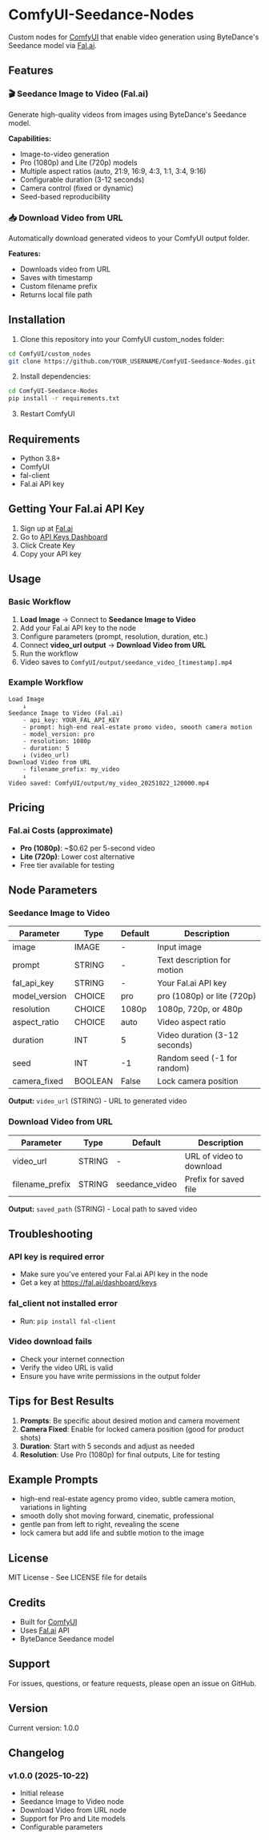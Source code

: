 # ComfyUI-Seedance-Nodes

Custom nodes for [ComfyUI](https://github.com/comfyanonymous/ComfyUI) that enable video generation using ByteDance's Seedance model via [Fal.ai](https://fal.ai/).

## Features

### 🎬 Seedance Image to Video (Fal.ai)
Generate high-quality videos from images using ByteDance's Seedance model.

**Capabilities:**
- Image-to-video generation
- Pro (1080p) and Lite (720p) models
- Multiple aspect ratios (auto, 21:9, 16:9, 4:3, 1:1, 3:4, 9:16)
- Configurable duration (3-12 seconds)
- Camera control (fixed or dynamic)
- Seed-based reproducibility

### 📥 Download Video from URL
Automatically download generated videos to your ComfyUI output folder.

**Features:**
- Downloads video from URL
- Saves with timestamp
- Custom filename prefix
- Returns local file path

## Installation

1. Clone this repository into your ComfyUI custom_nodes folder:
```bash
cd ComfyUI/custom_nodes
git clone https://github.com/YOUR_USERNAME/ComfyUI-Seedance-Nodes.git
```

2. Install dependencies:
```bash
cd ComfyUI-Seedance-Nodes
pip install -r requirements.txt
```

3. Restart ComfyUI

## Requirements

- Python 3.8+
- ComfyUI
- fal-client
- Fal.ai API key

## Getting Your Fal.ai API Key

1. Sign up at [Fal.ai](https://fal.ai/)
2. Go to [API Keys Dashboard](https://fal.ai/dashboard/keys)
3. Click Create Key
4. Copy your API key

## Usage

### Basic Workflow

1. **Load Image** → Connect to **Seedance Image to Video**
2. Add your Fal.ai API key to the node
3. Configure parameters (prompt, resolution, duration, etc.)
4. Connect **video_url output** → **Download Video from URL**
5. Run the workflow
6. Video saves to `ComfyUI/output/seedance_video_[timestamp].mp4`

### Example Workflow

```
Load Image 
    ↓
Seedance Image to Video (Fal.ai)
    - api_key: YOUR_FAL_API_KEY
    - prompt: high-end real-estate promo video, smooth camera motion
    - model_version: pro
    - resolution: 1080p
    - duration: 5
    ↓ (video_url)
Download Video from URL
    - filename_prefix: my_video
    ↓
Video saved: ComfyUI/output/my_video_20251022_120000.mp4
```

## Pricing

### Fal.ai Costs (approximate)
- **Pro (1080p)**: ~$0.62 per 5-second video
- **Lite (720p)**: Lower cost alternative
- Free tier available for testing

## Node Parameters

### Seedance Image to Video

| Parameter | Type | Default | Description |
|-----------|------|---------|-------------|
| image | IMAGE | - | Input image |
| prompt | STRING | - | Text description for motion |
| fal_api_key | STRING | - | Your Fal.ai API key |
| model_version | CHOICE | pro | pro (1080p) or lite (720p) |
| resolution | CHOICE | 1080p | 1080p, 720p, or 480p |
| aspect_ratio | CHOICE | auto | Video aspect ratio |
| duration | INT | 5 | Video duration (3-12 seconds) |
| seed | INT | -1 | Random seed (-1 for random) |
| camera_fixed | BOOLEAN | False | Lock camera position |

**Output:** `video_url` (STRING) - URL to generated video

### Download Video from URL

| Parameter | Type | Default | Description |
|-----------|------|---------|-------------|
| video_url | STRING | - | URL of video to download |
| filename_prefix | STRING | seedance_video | Prefix for saved file |

**Output:** `saved_path` (STRING) - Local path to saved video

## Troubleshooting

### API key is required error
- Make sure you've entered your Fal.ai API key in the node
- Get a key at https://fal.ai/dashboard/keys

### fal_client not installed error
- Run: `pip install fal-client`

### Video download fails
- Check your internet connection
- Verify the video URL is valid
- Ensure you have write permissions in the output folder

## Tips for Best Results

1. **Prompts**: Be specific about desired motion and camera movement
2. **Camera Fixed**: Enable for locked camera position (good for product shots)
3. **Duration**: Start with 5 seconds and adjust as needed
4. **Resolution**: Use Pro (1080p) for final outputs, Lite for testing

## Example Prompts

- high-end real-estate agency promo video, subtle camera motion, variations in lighting
- smooth dolly shot moving forward, cinematic, professional
- gentle pan from left to right, revealing the scene
- lock camera but add life and subtle motion to the image

## License

MIT License - See LICENSE file for details

## Credits

- Built for [ComfyUI](https://github.com/comfyanonymous/ComfyUI)
- Uses [Fal.ai](https://fal.ai/) API
- ByteDance Seedance model

## Support

For issues, questions, or feature requests, please open an issue on GitHub.

## Version

Current version: 1.0.0

## Changelog

### v1.0.0 (2025-10-22)
- Initial release
- Seedance Image to Video node
- Download Video from URL node
- Support for Pro and Lite models
- Configurable parameters
